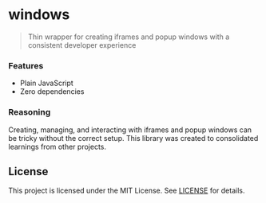 # windows

> Thin wrapper for creating iframes and popup windows with a consistent developer experience

### Features

- Plain JavaScript
- Zero dependencies

### Reasoning

Creating, managing, and interacting with iframes and popup windows can be tricky without the correct setup. This library was created to consolidated learnings from other projects.

## License

This project is licensed under the MIT License. See [LICENSE](LICENSE) for details.
